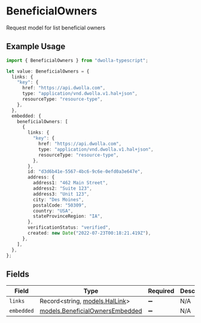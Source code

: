 # BeneficialOwners

Request model for list beneficial owners

## Example Usage

```typescript
import { BeneficialOwners } from "dwolla-typescript";

let value: BeneficialOwners = {
  links: {
    "key": {
      href: "https://api.dwolla.com",
      type: "application/vnd.dwolla.v1.hal+json",
      resourceType: "resource-type",
    },
  },
  embedded: {
    beneficialOwners: [
      {
        links: {
          "key": {
            href: "https://api.dwolla.com",
            type: "application/vnd.dwolla.v1.hal+json",
            resourceType: "resource-type",
          },
        },
        id: "d3d6b41e-5567-4bc6-9c6e-0efd0a3e647e",
        address: {
          address1: "462 Main Street",
          address2: "Suite 123",
          address3: "Unit 123",
          city: "Des Moines",
          postalCode: "50309",
          country: "USA",
          stateProvinceRegion: "IA",
        },
        verificationStatus: "verified",
        created: new Date("2022-07-23T00:18:21.419Z"),
      },
    ],
  },
};
```

## Fields

| Field                                                                    | Type                                                                     | Required                                                                 | Description                                                              |
| ------------------------------------------------------------------------ | ------------------------------------------------------------------------ | ------------------------------------------------------------------------ | ------------------------------------------------------------------------ |
| `links`                                                                  | Record<string, [models.HalLink](../models/hallink.md)>                   | :heavy_minus_sign:                                                       | N/A                                                                      |
| `embedded`                                                               | [models.BeneficialOwnersEmbedded](../models/beneficialownersembedded.md) | :heavy_minus_sign:                                                       | N/A                                                                      |